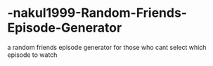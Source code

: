 # -nakul1999-Random-Friends-Episode-Generator
a random friends episode generator for those who cant select which episode to watch
